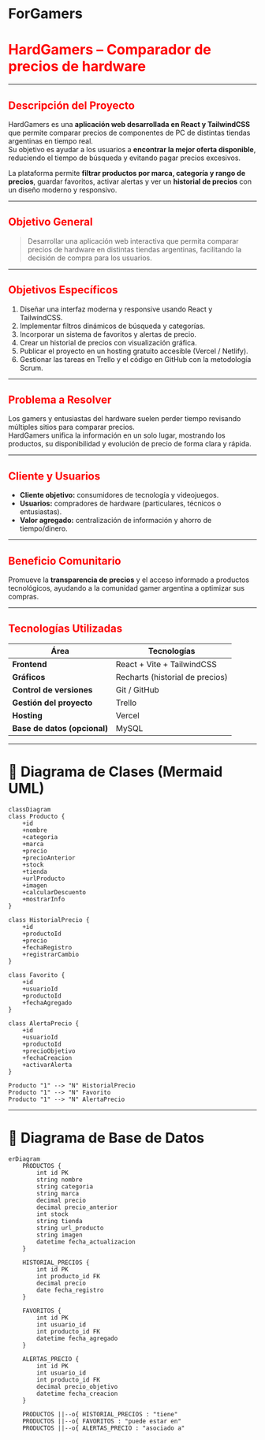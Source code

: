 # ForGamers

<h1 style="color:red;"> HardGamers – Comparador de precios de hardware</h1>

---

<h2 style="color:red;"> Descripción del Proyecto</h2>

HardGamers es una **aplicación web desarrollada en React y TailwindCSS** que permite comparar precios de componentes de PC de distintas tiendas argentinas en tiempo real.  
Su objetivo es ayudar a los usuarios a **encontrar la mejor oferta disponible**, reduciendo el tiempo de búsqueda y evitando pagar precios excesivos.

La plataforma permite **filtrar productos por marca, categoría y rango de precios**, guardar favoritos, activar alertas y ver un **historial de precios** con un diseño moderno y responsivo.

---

<h2 style="color:red;"> Objetivo General</h2>

> Desarrollar una aplicación web interactiva que permita comparar precios de hardware en distintas tiendas argentinas, facilitando la decisión de compra para los usuarios.

---

<h2 style="color:red;"> Objetivos Específicos</h2>

1. Diseñar una interfaz moderna y responsive usando React y TailwindCSS.  
2. Implementar filtros dinámicos de búsqueda y categorías.  
3. Incorporar un sistema de favoritos y alertas de precio.  
4. Crear un historial de precios con visualización gráfica.  
5. Publicar el proyecto en un hosting gratuito accesible (Vercel / Netlify).  
6. Gestionar las tareas en Trello y el código en GitHub con la metodología Scrum.  

---

<h2 style="color:red;"> Problema a Resolver</h2>

Los gamers y entusiastas del hardware suelen perder tiempo revisando múltiples sitios para comparar precios.  
HardGamers unifica la información en un solo lugar, mostrando los productos, su disponibilidad y evolución de precio de forma clara y rápida.

---

<h2 style="color:red;"> Cliente y Usuarios</h2>

- **Cliente objetivo:** consumidores de tecnología y videojuegos.  
- **Usuarios:** compradores de hardware (particulares, técnicos o entusiastas).  
- **Valor agregado:** centralización de información y ahorro de tiempo/dinero.  

---

<h2 style="color:red;"> Beneficio Comunitario</h2>

Promueve la **transparencia de precios** y el acceso informado a productos tecnológicos, ayudando a la comunidad gamer argentina a optimizar sus compras.

---

<h2 style="color:red;"> Tecnologías Utilizadas</h2>

| Área | Tecnologías |
|------|--------------|
| **Frontend** | React + Vite + TailwindCSS |
| **Gráficos** | Recharts (historial de precios) |
| **Control de versiones** | Git / GitHub |
| **Gestión del proyecto** | Trello |
| **Hosting** | Vercel |
| **Base de datos (opcional)** | MySQL |

---
# 🔴 Diagrama de Clases (Mermaid UML)


```mermaid
classDiagram
class Producto {
    +id
    +nombre
    +categoria
    +marca
    +precio
    +precioAnterior
    +stock
    +tienda
    +urlProducto
    +imagen
    +calcularDescuento
    +mostrarInfo
}

class HistorialPrecio {
    +id
    +productoId
    +precio
    +fechaRegistro
    +registrarCambio
}

class Favorito {
    +id
    +usuarioId
    +productoId
    +fechaAgregado
}

class AlertaPrecio {
    +id
    +usuarioId
    +productoId
    +precioObjetivo
    +fechaCreacion
    +activarAlerta
}

Producto "1" --> "N" HistorialPrecio
Producto "1" --> "N" Favorito
Producto "1" --> "N" AlertaPrecio
```
---
# 🔴  Diagrama de Base de Datos
```mermaid
erDiagram
    PRODUCTOS {
        int id PK
        string nombre
        string categoria
        string marca
        decimal precio
        decimal precio_anterior
        int stock
        string tienda
        string url_producto
        string imagen
        datetime fecha_actualizacion
    }

    HISTORIAL_PRECIOS {
        int id PK
        int producto_id FK
        decimal precio
        date fecha_registro
    }

    FAVORITOS {
        int id PK
        int usuario_id
        int producto_id FK
        datetime fecha_agregado
    }

    ALERTAS_PRECIO {
        int id PK
        int usuario_id
        int producto_id FK
        decimal precio_objetivo
        datetime fecha_creacion
    }

    PRODUCTOS ||--o{ HISTORIAL_PRECIOS : "tiene"
    PRODUCTOS ||--o{ FAVORITOS : "puede estar en"
    PRODUCTOS ||--o{ ALERTAS_PRECIO : "asociado a"
```
